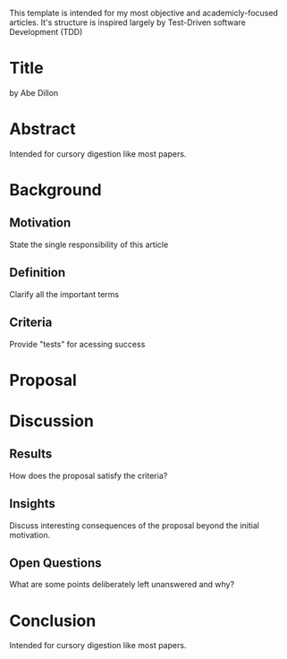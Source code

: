 This template is intended for my most objective and academicly-focused articles. 
It's structure is inspired largely by Test-Driven software Development (TDD)

# Title 
by Abe Dillon

# Abstract 
Intended for cursory digestion like most papers.

# Background 
## Motivation
State the single responsibility of this article 
## Definition 
Clarify all the important terms 
## Criteria 
Provide "tests" for acessing success 

# Proposal 

# Discussion 
## Results 
How does the proposal satisfy the criteria?
## Insights 
Discuss interesting consequences of the proposal beyond the initial motivation.
## Open Questions 
What are some points deliberately left unanswered and why?

# Conclusion 
Intended for cursory digestion like most papers.
